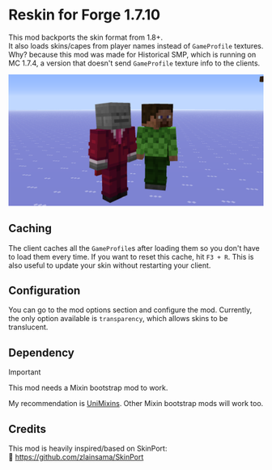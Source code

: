 # Reskin for Forge 1.7.10
This mod backports the skin format from 1.8+.
<br>It also loads skins/capes from player names instead of `GameProfile` textures. Why? because this mod was made for Historical SMP, which is running on MC 1.7.4, a version that doesn't send `GameProfile` texture info to the clients.

![Demonstration](img.png)

## Caching
The client caches all the `GameProfile`s after loading them so you don't have to load them every time. If you want to reset this cache, hit `F3 + R`. This is also useful to update your skin without restarting your client.

## Configuration
You can go to the mod options section and configure the mod. Currently, the only option available is `transparency`, which allows skins to be translucent.

## Dependency
> [!IMPORTANT]
> This mod needs a Mixin bootstrap mod to work.

My recommendation is [UniMixins](https://modrinth.com/mod/unimixins). Other Mixin bootstrap mods will work too.

## Credits
This mod is heavily inspired/based on SkinPort:
<br>🔗 https://github.com/zlainsama/SkinPort

